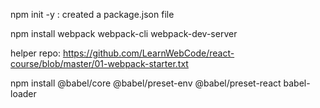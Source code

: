 npm init -y : created a package.json file

npm install webpack webpack-cli webpack-dev-server

helper repo: https://github.com/LearnWebCode/react-course/blob/master/01-webpack-starter.txt

npm install @babel/core @babel/preset-env @babel/preset-react babel-loader
